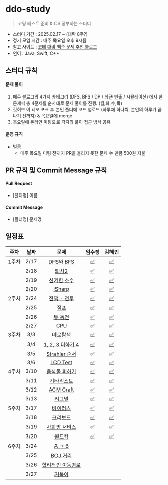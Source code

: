 # ddo-study

> 코딩 테스트 준비 & CS 공부하는 스터디

- 스터디 기간 : 2025.02.17 ~ (대략 8주?)
- 정기 모임 시간 : 매주 목요일 오후 9시쯤
- 참고 사이트 : [코테 대비 백준 문제 추천 블로그](https://covenant.tistory.com/224)
- 언어 : Java, Swift, C++

## 스터디 규칙

#### 문제 풀이

1. 매주 블로그의 4가지 카테고리 (DFS, BFS / DP / 최근 빈출 / 시뮬레이션) 에서 한문제씩 총 4문제를 순서대로 문제 풀이를 진행. (월,화,수,목)
2. 깃허브 이 레포 포크 후 본인 폴더에 코드 업로드 (하루에 하나씩, 본인의 하루가 끝나기 전까지) & 목요일에 merge
3. 목요일에 온라인 미팅으로 각자의 풀이 접근 방식 공유

#### 운영 규칙

- 벌금
  - 매주 목요일 미팅 전까지 PR을 올리지 못한 문제 수 만큼 500원 지불

## PR 규칙 및 Commit Message 규칙

#### Pull Request

- [폴더명] 이름

#### Commit Message

- [폴더명] 문제명

## 일정표

| **주차** | **날짜** |                      **문제**                       |                                  **임수정**                                  |                                      **김혜인**                                       |
| :------: | :------: | :-------------------------------------------------: | :--------------------------------------------------------------------------: |:----------------------------------------------------------------------------------:|
|  1주차   |   2/17   |  [DFS와 BFS](https://www.acmicpc.net/problem/1260)  | [✅](https://github.com/sio2whocodes/DDO-study/blob/main/sujeong/1260.swift) |    [✅](https://github.com/sio2whocodes/DDO-study/blob/main/hyein/BJ_1260.java)     |
|          |   2/18   |   [퇴사2](https://www.acmicpc.net/problem/15486)    | [✅](https://github.com/sio2whocodes/DDO-study/blob/main/sujeong/15486.swift) |    [✅](https://github.com/sio2whocodes/DDO-study/blob/main/hyein/BJ_15486.java)    |
|          |   2/19   | [신기한 소수](https://www.acmicpc.net/problem/2023) | [✅](https://github.com/sio2whocodes/DDO-study/blob/main/sujeong/2023.swift) |    [✅](https://github.com/sio2whocodes/DDO-study/blob/main/hyein/BJ_2023.java)     |
|          |   2/20   |   [iSharp](https://www.acmicpc.net/problem/3568)    | [✅](https://github.com/sio2whocodes/DDO-study/blob/main/sujeong/3568.swift) |    [✅](https://github.com/sio2whocodes/DDO-study/blob/main/hyein/BJ_3568.java)     |
|  2주차   |   2/24   |  [전쟁 - 전투](https://www.acmicpc.net/problem/1303)  | [✅](https://github.com/sio2whocodes/DDO-study/blob/main/sujeong/1303.swift) |    [✅](https://github.com/sio2whocodes/DDO-study/blob/main/hyein/BJ_1303.java)     |
|          |   2/25   |   [점프](https://www.acmicpc.net/problem/1890)    | [✅](https://github.com/sio2whocodes/DDO-study/blob/main/sujeong/1890.swift) |    [✅](https://github.com/sio2whocodes/DDO-study/blob/main/hyein/BJ_1890.java)     |
|          |   2/26   | [두 동전](https://www.acmicpc.net/problem/16197) | [✅](https://github.com/sio2whocodes/DDO-study/blob/main/sujeong/16197.swift) |    [✅](https://github.com/sio2whocodes/DDO-study/blob/main/hyein/BJ_16197.java)    |
|          |   2/27   |   [CPU](https://www.acmicpc.net/problem/16506)    | [✅](https://github.com/sio2whocodes/DDO-study/blob/main/sujeong/16506.swift) |    [✅](https://github.com/sio2whocodes/DDO-study/blob/main/hyein/BJ_16506.java)    |
|  3주차   |   3/3   |  [미로탐색](https://www.acmicpc.net/problem/2178)  | [✅](https://github.com/sio2whocodes/DDO-study/blob/main/sujeong/2178.swift) |      [✅](https://github.com/sio2whocodes/DDO-study/blob/main/hyein/BJ_2178.java)       |
|          |   3/4   |   [1, 2, 3 더하기 4](https://www.acmicpc.net/problem/15989)    | [✅](https://github.com/sio2whocodes/DDO-study/blob/main/sujeong/15989.swift) |    [✅](https://github.com/sio2whocodes/DDO-study/blob/main/hyein/BJ_15989.java)    |
|          |   3/5   | [Strahler 순서](https://www.acmicpc.net/problem/9470) | [✅](https://github.com/sio2whocodes/DDO-study/blob/main/sujeong/9470.swift) |    [✅](https://github.com/sio2whocodes/DDO-study/blob/main/hyein/BJ_9470.java)     |
|          |   3/6   |   [LCD Test](https://www.acmicpc.net/problem/2290)    | [✅](https://github.com/sio2whocodes/DDO-study/blob/main/sujeong/2290.swift) |    [✅](https://github.com/sio2whocodes/DDO-study/blob/main/hyein/BJ_2290.java)     |
|  4주차   |   3/10  |  [음식물 피하기](https://www.acmicpc.net/problem/1743)  | [✅](https://sio2whocode.tistory.com/286) |    [✅](https://github.com/sio2whocodes/DDO-study/blob/main/hyein/BJ_1743.java)     |
|          |   3/11  |   [기타리스트](https://www.acmicpc.net/problem/1495) | [✅](https://sio2whocode.tistory.com/290) |    [✅](https://github.com/sio2whocodes/DDO-study/blob/main/hyein/BJ_1495.java)     |
|          |   3/12  | [ACM Craft](https://www.acmicpc.net/problem/1005) | [✅](https://sio2whocode.tistory.com/291) |    [✅](https://github.com/sio2whocodes/DDO-study/blob/main/hyein/BJ_1005.java)     |
|          |   3/13  |   [시그널](https://www.acmicpc.net/problem/16113)  | [✅](https://sio2whocode.tistory.com/292) |    [✅](https://github.com/sio2whocodes/DDO-study/blob/main/hyein/BJ_16113.java)    |
|  5주차   |   3/17  |  [바이러스](https://www.acmicpc.net/problem/2606)  | [✅](https://github.com/sio2whocodes/DDO-study/blob/main/sujeong/2606.swift) | [✅](https://github.com/sio2whocodes/DDO-study/blob/main/hyein/week5/BJ_2606.java)  |
|          |   3/18  |   [크리보드](https://www.acmicpc.net/problem/11058) | [✅](https://github.com/sio2whocodes/DDO-study/blob/main/sujeong/11058.swift) | [✅](https://github.com/sio2whocodes/DDO-study/blob/main/hyein/week5/BJ_11058.java) |
|          |   3/19  | [사회망 서비스](https://www.acmicpc.net/problem/2533) | [✅](https://github.com/sio2whocodes/DDO-study/blob/main/sujeong/2533.swift) | [✅](https://github.com/sio2whocodes/DDO-study/blob/main/hyein/week5/BJ_2533.java)  |
|          |   3/20  |   [월드컵](https://www.acmicpc.net/problem/6987)  | [✅](https://github.com/sio2whocodes/DDO-study/blob/main/sujeong/6987.swift) | [✅](https://github.com/sio2whocodes/DDO-study/blob/main/hyein/week5/BJ_6987.java)  |
|  6주차   |   3/24  |  [A -> B](https://www.acmicpc.net/problem/16953)  |  |                                                                                    |
|          |   3/25  |   [BOJ 거리](https://www.acmicpc.net/problem/12026) |  |                                                                                    |
|          |   3/26  | [합리적인 이동경로](https://www.acmicpc.net/problem/2176) |  |                                                                                    |
|          |   3/27  |   [거북이](https://www.acmicpc.net/problem/8911)  |  |                                                                                    |
